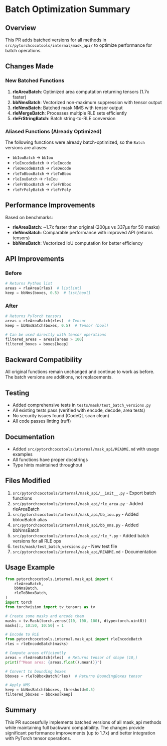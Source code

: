 # Batch Optimization Summary

## Overview

This PR adds batched versions for all methods in `src/pytorchcocotools/internal/mask_api/` to optimize performance for batch operations.

## Changes Made

### New Batched Functions

1. **rleAreaBatch**: Optimized area computation returning tensors (1.7x faster)
2. **bbNmsBatch**: Vectorized non-maximum suppression with tensor output
3. **rleNmsBatch**: Batched mask NMS with tensor output
4. **rleMergeBatch**: Processes multiple RLE sets efficiently
5. **rleFrStringBatch**: Batch string-to-RLE conversion

### Aliased Functions (Already Optimized)

The following functions were already batch-optimized, so the `Batch` versions are aliases:
- `bbIouBatch` → `bbIou`
- `rleEncodeBatch` → `rleEncode`
- `rleDecodeBatch` → `rleDecode`
- `rleToBboxBatch` → `rleToBbox`
- `rleIouBatch` → `rleIou`
- `rleFrBboxBatch` → `rleFrBbox`
- `rleFrPolyBatch` → `rleFrPoly`

## Performance Improvements

Based on benchmarks:
- **rleAreaBatch**: ~1.7x faster than original (200μs vs 337μs for 50 masks)
- **rleNmsBatch**: Comparable performance with improved API (returns tensors)
- **bbNmsBatch**: Vectorized IoU computation for better efficiency

## API Improvements

### Before
```python
# Returns Python list
areas = rleArea(rles)  # list[int]
keep = bbNms(boxes, 0.5)  # list[bool]
```

### After
```python
# Returns PyTorch tensors
areas = rleAreaBatch(rles)  # Tensor
keep = bbNmsBatch(boxes, 0.5)  # Tensor (bool)

# Can be used directly with tensor operations
filtered_areas = areas[areas > 100]
filtered_boxes = boxes[keep]
```

## Backward Compatibility

All original functions remain unchanged and continue to work as before. The batch versions are additions, not replacements.

## Testing

- Added comprehensive tests in `tests/mask/test_batch_versions.py`
- All existing tests pass (verified with encode, decode, area tests)
- No security issues found (CodeQL scan clean)
- All code passes linting (ruff)

## Documentation

- Added `src/pytorchcocotools/internal/mask_api/README.md` with usage examples
- All functions have proper docstrings
- Type hints maintained throughout

## Files Modified

1. `src/pytorchcocotools/internal/mask_api/__init__.py` - Export batch functions
2. `src/pytorchcocotools/internal/mask_api/rle_area.py` - Added rleAreaBatch
3. `src/pytorchcocotools/internal/mask_api/bb_iou.py` - Added bbIouBatch alias
4. `src/pytorchcocotools/internal/mask_api/bb_nms.py` - Added bbNmsBatch
5. `src/pytorchcocotools/internal/mask_api/rle_*.py` - Added batch versions for all RLE ops
6. `tests/mask/test_batch_versions.py` - New test file
7. `src/pytorchcocotools/internal/mask_api/README.md` - Documentation

## Usage Example

```python
from pytorchcocotools.internal.mask_api import (
    rleAreaBatch,
    bbNmsBatch,
    rleToBboxBatch,
)
import torch
from torchvision import tv_tensors as tv

# Create some masks and encode them
masks = tv.Mask(torch.zeros((10, 100, 100), dtype=torch.uint8))
masks[:, 10:50, 10:50] = 1

# Encode to RLE
from pytorchcocotools.internal.mask_api import rleEncodeBatch
rles = rleEncodeBatch(masks)

# Compute areas efficiently
areas = rleAreaBatch(rles)  # Returns tensor of shape (10,)
print(f"Mean area: {areas.float().mean()}")

# Convert to bounding boxes
bboxes = rleToBboxBatch(rles)  # Returns BoundingBoxes tensor

# Apply NMS
keep = bbNmsBatch(bboxes, threshold=0.5)
filtered_bboxes = bboxes[keep]
```

## Summary

This PR successfully implements batched versions of all mask_api methods while maintaining full backward compatibility. The changes provide significant performance improvements (up to 1.7x) and better integration with PyTorch tensor operations.
